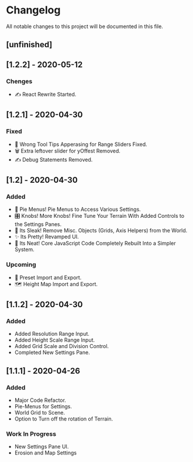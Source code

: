 # Changelog
All notable changes to this project will be documented in this file.


## [unfinished]

## [1.2.2] - 2020-05-12
### Chenges
- ✍️ React Rewrite Started.




## [1.2.1] - 2020-04-30
### Fixed
- 💬 Wrong Tool Tips Apperasing for Range Sliders Fixed.
- 🗑️ Extra leftover slider for yOffest Removed.
- ✍️ Debug Statements Removed.




## [1.2] - 2020-04-30
### Added
- 🥧 Pie Menus! Pie Menus to Access Various Settings.
- 🎛️ Knobs! More Knobs! Fine Tune Your Terrain With Added Controls to the Settings Panes. 
- 🧽 Its Sleak! Remove Misc. Objects (Grids, Axis Helpers) from the World.
- ✨ Its Pretty! Revamped UI.
- 🛀 Its Neat! Core JavaScript Code Completely Rebuilt Into a Simpler System.

### Upcoming
- 📝 Preset Import and Export.
- 🗺️ Height Map Import and Export.



## [1.1.2] - 2020-04-30
### Added
- Added Resolution Range Input.
- Added Height Scale Range Input.
- Added Grid Scale and Division Control.
- Completed New Settings Pane.



## [1.1.1] - 2020-04-26
### Added
- Major Code Refactor.
- Pie-Menus for Settings.
- World Grid to Scene.
- Option to Turn off the rotation of Terrain.

### Work In Progress
- New Settings Pane UI.
- Erosion and Map Settings



